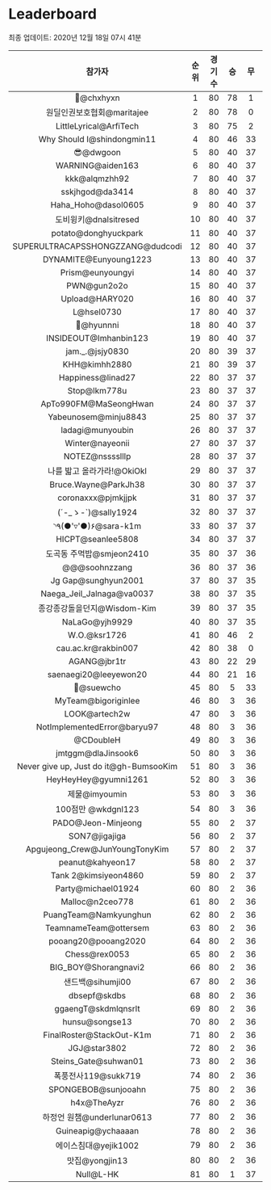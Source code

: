 # Leaderboard
최종 업데이트: 2020년 12월 18일 07시 41분




| 참가자 | 순위 | 경기수 | 승 | 무 | 패 | 승점 |
|:---:|:---:|:---:|:---:|:---:|:---:|:---:|
| 👑@chxhyxn | 1 | 80 | 78 | 1 | 1 | 235 |
| 원딜인권보호협회@maritajee | 2 | 80 | 78 | 0 | 2 | 234 |
| LittleLyrical@ArfiTech | 3 | 80 | 75 | 2 | 3 | 227 |
| Why Should I@shindongmin11 | 4 | 80 | 46 | 33 | 1 | 171 |
| 😎@dwgoon | 5 | 80 | 40 | 37 | 3 | 157 |
| WARNING@aiden163 | 6 | 80 | 40 | 37 | 3 | 157 |
| kkk@alqmzhh92 | 7 | 80 | 40 | 37 | 3 | 157 |
| sskjhgod@da3414 | 8 | 80 | 40 | 37 | 3 | 157 |
| Haha_Hoho@dasol0605 | 9 | 80 | 40 | 37 | 3 | 157 |
| 도비윙키@dnalsitresed | 10 | 80 | 40 | 37 | 3 | 157 |
| potato@donghyuckpark | 11 | 80 | 40 | 37 | 3 | 157 |
| SUPERULTRACAPSSHONGZZANG@dudcodi | 12 | 80 | 40 | 37 | 3 | 157 |
| DYNAMITE@Eunyoung1223 | 13 | 80 | 40 | 37 | 3 | 157 |
| Prism@eunyoungyi | 14 | 80 | 40 | 37 | 3 | 157 |
| PWN@gun2o2o | 15 | 80 | 40 | 37 | 3 | 157 |
| Upload@HARY020 | 16 | 80 | 40 | 37 | 3 | 157 |
| L@hsel0730 | 17 | 80 | 40 | 37 | 3 | 157 |
| 🐻@hyunnni | 18 | 80 | 40 | 37 | 3 | 157 |
| INSIDEOUT@Imhanbin123 | 19 | 80 | 40 | 37 | 3 | 157 |
| jam._.@jsjy0830 | 20 | 80 | 39 | 37 | 4 | 154 |
| KHH@kimhh2880 | 21 | 80 | 39 | 37 | 4 | 154 |
| Happiness@linad27 | 22 | 80 | 37 | 37 | 6 | 148 |
| Stop@lkm778u | 23 | 80 | 37 | 37 | 6 | 148 |
| ApTo990FM@MaSeongHwan | 24 | 80 | 37 | 37 | 6 | 148 |
| Yabeunosem@minju8843 | 25 | 80 | 37 | 37 | 6 | 148 |
| ladagi@munyoubin | 26 | 80 | 37 | 37 | 6 | 148 |
| Winter@nayeonii | 27 | 80 | 37 | 37 | 6 | 148 |
| NOTEZ@nsssslllp | 28 | 80 | 37 | 37 | 6 | 148 |
| 나를 밟고 올라가라!@OkiOkl | 29 | 80 | 37 | 37 | 6 | 148 |
| Bruce.Wayne@ParkJh38 | 30 | 80 | 37 | 37 | 6 | 148 |
| coronaxxx@pjmkjjpk | 31 | 80 | 37 | 37 | 6 | 148 |
| (´-_ゝ-`)@sally1924 | 32 | 80 | 37 | 37 | 6 | 148 |
| ◝٩(●'▿'●)۶@sara-k1m | 33 | 80 | 37 | 37 | 6 | 148 |
| HICPT@seanlee5808 | 34 | 80 | 37 | 37 | 6 | 148 |
| 도곡동 주먹밥@smjeon2410 | 35 | 80 | 37 | 36 | 7 | 147 |
| @@@soohnzzang | 36 | 80 | 37 | 36 | 7 | 147 |
| Jg Gap@sunghyun2001 | 37 | 80 | 37 | 35 | 8 | 146 |
| Naega_Jeil_Jalnaga@va0037 | 38 | 80 | 37 | 35 | 8 | 146 |
| 종강종강돌을던지@Wisdom-Kim | 39 | 80 | 37 | 35 | 8 | 146 |
| NaLaGo@yjh9929 | 40 | 80 | 37 | 35 | 8 | 146 |
| W.O.@ksr1726 | 41 | 80 | 46 | 2 | 32 | 140 |
| cau.ac.kr@rakbin007 | 42 | 80 | 38 | 0 | 42 | 114 |
| AGANG@jbr1tr | 43 | 80 | 22 | 29 | 29 | 95 |
| saenaegi20@leeyewon20 | 44 | 80 | 21 | 16 | 43 | 79 |
| 👏@suewcho | 45 | 80 | 5 | 33 | 42 | 48 |
| MyTeam@bigoriginlee | 46 | 80 | 3 | 36 | 41 | 45 |
| LOOK@artech2w | 47 | 80 | 3 | 36 | 41 | 45 |
| NotImplementedError@baryu97 | 48 | 80 | 3 | 36 | 41 | 45 |
| @CDoubleH | 49 | 80 | 3 | 36 | 41 | 45 |
| jmtggm@dlaJinsook6 | 50 | 80 | 3 | 36 | 41 | 45 |
| Never give up, Just do it@gh-BumsooKim | 51 | 80 | 3 | 36 | 41 | 45 |
| HeyHeyHey@gyumni1261 | 52 | 80 | 3 | 36 | 41 | 45 |
| 제물@imyoumin | 53 | 80 | 3 | 36 | 41 | 45 |
| 100점만 @wkdgnl123 | 54 | 80 | 3 | 36 | 41 | 45 |
| PADO@Jeon-Minjeong | 55 | 80 | 2 | 37 | 41 | 43 |
| SON7@jigajiga | 56 | 80 | 2 | 37 | 41 | 43 |
| Apgujeong_Crew@JunYoungTonyKim | 57 | 80 | 2 | 37 | 41 | 43 |
| peanut@kahyeon17 | 58 | 80 | 2 | 37 | 41 | 43 |
| Tank 2@kimsiyeon4860 | 59 | 80 | 2 | 37 | 41 | 43 |
| Party@michael01924 | 60 | 80 | 2 | 36 | 42 | 42 |
| Malloc@n2ceo778 | 61 | 80 | 2 | 36 | 42 | 42 |
| PuangTeam@Namkyunghun | 62 | 80 | 2 | 36 | 42 | 42 |
| TeamnameTeam@ottersem | 63 | 80 | 2 | 36 | 42 | 42 |
| pooang20@pooang2020 | 64 | 80 | 2 | 36 | 42 | 42 |
| Chess@rex0053 | 65 | 80 | 2 | 36 | 42 | 42 |
| BIG_BOY@Shorangnavi2 | 66 | 80 | 2 | 36 | 42 | 42 |
| 샌드백@sihumji00 | 67 | 80 | 2 | 36 | 42 | 42 |
| dbsepf@skdbs | 68 | 80 | 2 | 36 | 42 | 42 |
| ggaengT@skdmlqnsrlt | 69 | 80 | 2 | 36 | 42 | 42 |
| hunsu@songse13 | 70 | 80 | 2 | 36 | 42 | 42 |
| FinalRoster@StackOut-K1m | 71 | 80 | 2 | 36 | 42 | 42 |
| JGJ@star3802 | 72 | 80 | 2 | 36 | 42 | 42 |
| Steins_Gate@suhwan01 | 73 | 80 | 2 | 36 | 42 | 42 |
| 폭풍전사119@sukk719 | 74 | 80 | 2 | 36 | 42 | 42 |
| SPONGEBOB@sunjooahn | 75 | 80 | 2 | 36 | 42 | 42 |
| h4x@TheAyzr | 76 | 80 | 2 | 36 | 42 | 42 |
| 하정언 원챔@underlunar0613 | 77 | 80 | 2 | 36 | 42 | 42 |
| Guineapig@ychaaaan | 78 | 80 | 2 | 36 | 42 | 42 |
| 에이스침대@yejik1002 | 79 | 80 | 2 | 36 | 42 | 42 |
| 맛집@yongjin13 | 80 | 80 | 2 | 36 | 42 | 42 |
| Null@L-HK | 81 | 80 | 1 | 37 | 42 | 40 |